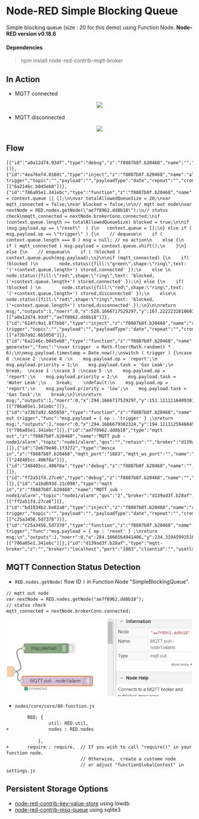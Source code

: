 # Node-RED Simple Blocking Queue

Simple blocking queue (size : 20 for this demo) using Function Node. 
**Node-RED version v0.18.6**

#### Dependencies 

> npm install node-red-contrib-mqtt-broker

## In Action

- MQTT connected

<p align="center">
<img src="https://github.com/phyunsj/node-red-simple-blocking-queue/blob/master/blockedqueue-connected.gif" width="700px"/>
</p>

- MQTT disconnected

<p align="center">
<img src="https://github.com/phyunsj/node-red-simple-blocking-queue/blob/master/blockedqueue-disconnected.gif" width="700px"/>
</p>

## Flow

```
[{"id":"a0a12d74.93df","type":"debug","z":"f8887b8f.b20468","name":"","active":false,"tosidebar":true,"console":false,"tostatus":false,"complete":"payload","x":728.1666717529297,"y":114.66667461395264,"wires":[]},{"id":"4ea76ef4.0160c","type":"inject","z":"f8887b8f.b20468","name":"alarm trigger","topic":"","payload":"","payloadType":"date","repeat":"","crontab":"","once":false,"onceDelay":0.1,"x":105.1666488647461,"y":149.8888897895813,"wires":[["6a2146c.b045eb8"]]},{"id":"786a05e1.341ebc","type":"function","z":"f8887b8f.b20468","name":"SimpleBlockingQueue","func":"context.queue = context.queue || [];\n\nvar totalAllowedQueueSize = 20;\nvar mqtt_connected = false;\nvar blocked = false;\n\n// mqtt out node\nvar nextNode = RED.nodes.getNode(\"ae7f8962.dd8b18\");\n// status check\nmqtt_connected = nextNode.brokerConn.connected;\nif (context.queue.length >= totalAllowedQueueSize) blocked = true;\n\nif (msg.payload.op == \"reset\"  ) {\n   context.queue = [];\n} else if ( msg.payload.op == \"trigger\" ) {\n    // dequeue\n    if ( context.queue.length === 0 ) msg = null; // no action\n    else {\n       if ( mqtt_connected ) msg.payload = context.queue.shift();\n    }\n} else {\n    // enqueue\n    if ( !blocked ) context.queue.push(msg.payload);\n}\n\nif (mqtt_connected) {\n    if( !blocked )\n        node.status({fill:\"green\",shape:\"ring\",text: '('+context.queue.length+') stored,connected' });\n    else \n        node.status({fill:\"red\",shape:\"ring\",text: 'blocked,('+context.queue.length+') stored,connected' });\n} else {\n    if( !blocked ) \n        node.status({fill:\"red\",shape:\"ring\",text: '('+context.queue.length+') stored,disconnected' });\n    else\n        node.status({fill:\"red\",shape:\"ring\",text: 'blocked,('+context.queue.length+') stored,disconnected' });\n}\n\nreturn msg;","outputs":1,"noerr":0,"x":528.1666717529297,"y":167.22222328186035,"wires":[["a0a12d74.93df","ae7f8962.dd8b18"]]},{"id":"614fc9a1.8f7bb8","type":"inject","z":"f8887b8f.b20468","name":"report trigger","topic":"","payload":"","payloadType":"date","repeat":"","crontab":"","once":false,"onceDelay":0.1,"x":105.16664123535156,"y":192.88888931274414,"wires":[["a73b7a92.6b5058"]]},{"id":"6a2146c.b045eb8","type":"function","z":"f8887b8f.b20468","name":"alarm generator","func":"\nvar trigger  = Math.floor(Math.random() * 6);\n\nmsg.payload.timestamp = Date.now();\nswitch ( trigger ) {\ncase 0 :\ncase 2 :\ncase 4 :\n    msg.payload.op = 'report';\n    msg.payload.priority = 1;\n    msg.payload.task = 'Gas Leak';\n    break;  \ncase 1 :\ncase 3 :\ncase 5 :\n    msg.payload.op = 'report';\n    msg.payload.priority = 2;\n    msg.payload.task = 'Water Leak';\n    break;    \ndefault:\n    msg.payload.op = 'report';\n    msg.payload.priority = 'low';\n    msg.payload.task = 'Gas Task';\n    break;\n}\n\nreturn msg;","outputs":1,"noerr":0,"x":294.1666717529297,"y":151.11111164093018,"wires":[["786a05e1.341ebc"]]},{"id":"a73b7a92.6b5058","type":"function","z":"f8887b8f.b20468","name":"mqtt out trigger","func":"msg.payload = { op : 'trigger' } ;\nreturn msg;","outputs":1,"noerr":0,"x":294.1666679382324,"y":194.1111125946045,"wires":[["786a05e1.341ebc"]]},{"id":"ae7f8962.dd8b18","type":"mqtt out","z":"f8887b8f.b20468","name":"MQTT pub - node1/alarm","topic":"node1/alarm","qos":"","retain":"","broker":"d139ad3f.b28af","x":762.1666717529297,"y":215.77779293060303,"wires":[]},{"id":"2e679e40.1f3272","type":"mosca in","z":"f8887b8f.b20468","mqtt_port":"1883","mqtt_ws_port":"","name":"","username":"","password":"","dburl":"","x":121.16667175292969,"y":284.8888912200928,"wires":[["248405cc.406f8a"]]},{"id":"248405cc.406f8a","type":"debug","z":"f8887b8f.b20468","name":"","active":false,"tosidebar":true,"console":false,"tostatus":false,"complete":"false","x":314.1666717529297,"y":284.7777805328369,"wires":[]},{"id":"ff2a51fd.27ce6","type":"debug","z":"f8887b8f.b20468","name":"","active":true,"tosidebar":true,"console":false,"tostatus":false,"complete":"false","x":342.1666679382324,"y":329.7777805328369,"wires":[]},{"id":"a1bd693d.21c098","type":"mqtt in","z":"f8887b8f.b20468","name":"MQTT sub - node1/alarm","topic":"node1/alarm","qos":"2","broker":"d139ad3f.b28af","x":131.1666717529297,"y":329.8888912200928,"wires":[["ff2a51fd.27ce6"]]},{"id":"bd1934b2.be82a8","type":"inject","z":"f8887b8f.b20468","name":"reset trigger","topic":"","payload":"","payloadType":"date","repeat":"","crontab":"","once":false,"onceDelay":0.1,"x":106.16667175292969,"y":233.88889122009277,"wires":[["c25a3456.5d7378"]]},{"id":"c25a3456.5d7378","type":"function","z":"f8887b8f.b20468","name":"reset trigger","func":"msg.payload = { op : 'reset' } ;\nreturn msg;\n","outputs":1,"noerr":0,"x":284.1666564941406,"y":234.31945991516113,"wires":[["786a05e1.341ebc"]]},{"id":"d139ad3f.b28af","type":"mqtt-broker","z":"","broker":"localhost","port":"1883","clientid":"","usetls":false,"compatmode":true,"keepalive":"60","cleansession":true,"birthTopic":"","birthQos":"0","birthPayload":"","willTopic":"","willQos":"0","willPayload":""}]
```

## MQTT Connection Status Detection

- `RED.nodes.getNode(` flow ID `)` in Function Node "SimpleBlockingQueue".

```
// mqtt out node
var nextNode = RED.nodes.getNode("ae7f8962.dd8b18");
// status check
mqtt_connected = nextNode.brokerConn.connected;
```

<p align="center">
<img src="https://github.com/phyunsj/node-red-simple-blocking-queue/blob/master/mqtt-out-flow-id.png" width="500px"/>
</p>

- `nodes/core/core/80-function.js`

```
        RED: {
                util: RED.util,
+               nodes : RED.nodes
 
            },
+       require : require,  // If you wish to call "require()" in your function node. 
                            // Otherwise,  create a custome node 
                            // or adjust "functionGlobalContext" in settings.js
```

## Persistent Storage Options

- [node-red-contrib-key-value-store](https://github.com/boneskull/node-red-contrib-key-value-store) using lowdb
- [node-red-contrib-msq-queue](https://github.com/damoclark/node-red-contrib-msg-queue) using sqlite3


